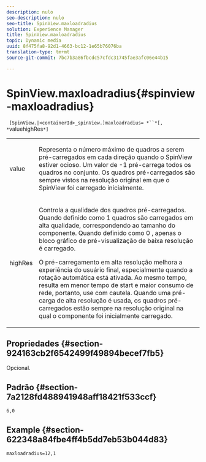 ```yaml
---
description: nulo
seo-description: nulo
seo-title: SpinView.maxloadradius
solution: Experience Manager
title: SpinView.maxloadradius
topic: Dynamic media
uuid: 8f475fa8-92d1-4663-bc12-1e65b76076ba
translation-type: tm+mt
source-git-commit: 7bc7b3a86fbcdc57cfdc31745fae3afc06e44b15

---
```



# SpinView.maxloadradius{#spinview-maxloadradius}

` [SpinView.|<containerId>_spinView.]maxloadradius= *``*[, *`valuehighRes`*]`

<table id="table_49FFD1BC53B846F09A6D214BC8C5C3FE"> 
 <tbody> 
  <tr> 
   <td colname="col1"> <p> <span class="codeph"><span class="varname"> value</span></span> </p> </td> 
   <td colname="col2"> <p> Representa o número máximo de quadros a serem pré-carregados em cada direção quando o SpinView estiver ocioso. Um valor de <span class="codeph"> -1</span> pré-carrega todos os quadros no conjunto. Os quadros pré-carregados são sempre vistos na resolução original em que o SpinView foi carregado inicialmente. </p> </td> 
  </tr> 
  <tr> 
   <td colname="col1"> <p><span class="codeph"><span class="varname"> highRes</span></span> </p> </td> 
   <td colname="col2"> <p> Controla a qualidade dos quadros pré-carregados. Quando definido como <span class="codeph"> 1</span> quadros são carregados em alta qualidade, correspondendo ao tamanho do componente. Quando definido como <span class="codeph"> 0</span> , apenas o bloco gráfico de pré-visualização de baixa resolução é carregado. </p> <p>O pré-carregamento em alta resolução melhora a experiência do usuário final, especialmente quando a rotação automática está ativada. Ao mesmo tempo, resulta em menor tempo de start e maior consumo de rede, portanto, use com cautela. Quando uma pré-carga de alta resolução é usada, os quadros pré-carregados estão sempre na resolução original na qual o componente foi inicialmente carregado. </p> </td> 
  </tr> 
 </tbody> 
</table>

## Propriedades {#section-924163cb2f6542499f49894becef7fb5}

Opcional.

## Padrão {#section-7a2128fd488941948aff18421f533ccf}

`6,0`

## Example {#section-622348a84fbe4ff4b5dd7eb53b044d83}

`maxloadradius=12,1`

